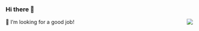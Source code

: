 ### Hi there 👋

<img align="right" src="https://github-readme-stats.vercel.app/api?username=zhangzhonghe&show_icons=true&text_color=24292e&bg_color=ffffff&hide_title=true">

🤔 I’m looking for a good job!

<!--
**zhangzhonghe/zhangzhonghe** is a ✨ _special_ ✨ repository because its `README.md` (this file) appears on your GitHub profile.

Here are some ideas to get you started:

- 🔭 I’m currently working on ...
- 🌱 I’m currently learning ...
- 👯 I’m looking to collaborate on ...
- 🤔 I’m looking for help with ...
- 💬 Ask me about ...
- 📫 How to reach me: ...
- 😄 Pronouns: ...
- ⚡ Fun fact: ...
-->
